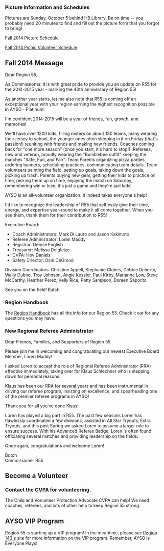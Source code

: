 ### Picture Information and Schedules

Pictures are Sunday, October 5 behind HB Library. Be on time -- you probably need 20 minutes to find and fill out the picture form that you forgot to bring!

[Fall 2014 Picture Schedule](/docs/Fall2014/2014-Picture-Schedule_091814.pdf)

[Fall 2014 Picnic Volunteer Schedule](/docs/Fall2014/2014-Picnic-Volunteer-Schedule_091814.pdf)

## Fall 2014 Message

Dear Region 55,

As Commissioner, it is with great pride to provide you an update on R55 for the 2014-2015 year - marking the 40th anniversary of Region 55!

As another year starts, let me also note that R55 is coming off an exceptional year with your region earning the highest recognition possible in AYSO - Platinum!

I'm confident 2014-2015 will be a year of friends, fun, growth, and memories!

We'll have over 1200 kids, filling rosters on about 130 teams, many wearing their jersey to school, the younger ones often sleeping in it on Friday (that's passion!) reuniting with friends and making new friends.
Coaches coming back for "one more season" (once you start, it's hard to stop!).
Referees, new and veteran, proudly wearing the "Bumblebee outfit" keeping the matches "Safe, Fun, and Fair".
Team Parents organizing pizza parties, ordering banners, scheduling practices, communicating team details.
Team volunteers painting the field, setting up goals, taking down the goals, picking up trash.
Parents buying new gear, getting their kids to practice on time, picking them up on time, enjoying the match on Saturday, remembering win or lose, it's just a game and they're just kids!

AYSO is an all-volunteer organization. It indeed takes everyone's help!

I'd like to recognize the leadership of R55 that selflessly give their time, energy, and expertise year-round to make it all come together.
When you see them, thank them for their contribution to R55!

Executive Board:

* Coach Administrators: Mark Di Lauro and Jason Kakimoto
* Referee Administrator: Loren Maddy
* Registrar: Denise English
* Treasurer: Melissa Delgleize
* CVPA: Hov Daniels
* Safety Director: Dani DeGrood

Division Coordinators:
Christine Appell, Stephanie Clobes, Debbie Doherty, Wally Dubno, Troy Johnson, Angie Kessler, Paul Kirby, Marianne Low, Steve McCarthy, Heather Perez, Kelly Rice, Patty Sampson, Doreen Saporito

See you on the field!
Butch

### Region Handbook

The [Region Handbook](/docs/AYSO_R55_Region_Handbook_2014.pdf) has all the info for our Region 55. Check it out for any questions you may have.

<!--
## 2013-2014 REGIONAL ASSESSMENT AWARD - PLATINUM!

As Commissioner of Region 55, I am pleased to report your region has achieved the highest honor available in AYSO - PLATINUM!

The Regional Assessment Award recognizes the success and dedication of the Regional Board and its volunteers and is designed to recognize Regions for their successful implementation of AYSO programs in their local communities. Regions that actively support AYSO philosophies and policies, strive for constant improvement and demonstrate a commitment to training its volunteers. Additionally, AYSO is looking for the effective use of resources, quality delivery of services, and innovation.

To achieve Platinum status, Region 55 had to attain at least 90% of the available 340 points of the assessment. The five categories where Region 55 excelled were Administration, Coach, Referee, Finance, and Community Involvement.

Congratulations to all who have helped lead Region 55 as one of the premier regions in all of AYSO!

Thank you!

Butch

***
-->

### New Regional Referee Administrator

Dear Friends, Families, and Supporters of Region 55,

Please join me in welcoming and congratulating our newest Executive Board Member, Loren Maddy!

I asked Loren to accept the role of Regional Referee Administrator (RRA) effective immediately, taking over for Klaus Schlechner who is stepping down for personal reasons.

Klaus has been our RRA for several years and has been instrumental in driving our referee program, insisting on excellence, and spearheading one of the premier referee programs in AYSO!

Thank you for all you've done Klaus!

Loren has played a big part in R55.  The past few seasons Loren has flawlessly coordinated a few divisions, assisted in All Star Tryouts, Extra Tryouts, and this past Spring we asked Loren to assume a larger role to ensure success. With his Advanced Referee Badge, Loren is often found officiating several matches and providing leadership on the fields.

Once again, congratulations and welcome Loren!

Butch</br>
Commissioner R55

<!--
***

## Fall 2014 Registration Time is Here!
Go to the [registration](/registration.html) page.

***

## Extra Program
The Extra Program is for a more competitive level of soccer play. Please let 
us know you are coming to try out for the Extra Program in advance by [signing up](https://docs.google.com/forms/d/17vJHGiV2UeGddu71rfpcP3nCwQH7C6V5Wyb27LYLVG4/viewform).
Check out the [Extra](/extra) page for further information.
-->

## Become a Volunteer
### Contact the [CVPA](mail://cvpa@ayso55.org) for volunteering.
The Child and Vonunteer Protection Advocate CVPA can help! We need coaches, 
referees, and lots of other help to keep Region 55 strong.

## AYSO VIP Program
Region 55 is starting up a VIP program! In the meantime, please see
[Region 143's](http://www.ayso143.org/vip) site for more information on the VIP program. Remember, AYSO is Everyone Plays!
